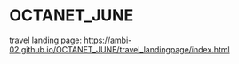 # OCTANET_JUNE
travel landing page: https://ambi-02.github.io/OCTANET_JUNE/travel_landingpage/index.html
